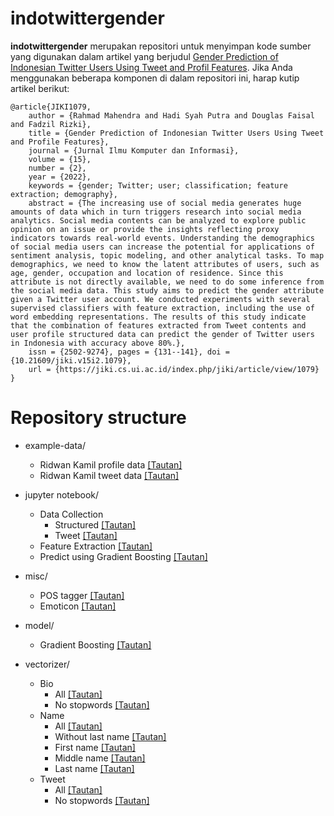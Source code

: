 # indotwittergender

<b>indotwittergender</b> merupakan repositori untuk menyimpan kode sumber yang digunakan dalam artikel yang berjudul <a href="https://jiki.cs.ui.ac.id/index.php/jiki/article/view/1079">Gender Prediction of Indonesian Twitter Users Using Tweet and Profil Features</a>. Jika Anda menggunakan beberapa komponen di dalam repositori ini, harap kutip artikel berikut:

```
@article{JIKI1079,
	author = {Rahmad Mahendra and Hadi Syah Putra and Douglas Faisal and Fadzil Rizki},
	title = {Gender Prediction of Indonesian Twitter Users Using Tweet and Profile Features},
	journal = {Jurnal Ilmu Komputer dan Informasi},
	volume = {15},
	number = {2},
	year = {2022},
	keywords = {gender; Twitter; user; classification; feature extraction; demography},
	abstract = {The increasing use of social media generates huge amounts of data which in turn triggers research into social media analytics. Social media contents can be analyzed to explore public opinion on an issue or provide the insights reflecting proxy indicators towards real-world events. Understanding the demographics of social media users can increase the potential for applications of sentiment analysis, topic modeling, and other analytical tasks. To map demographics, we need to know the latent attributes of users, such as age, gender, occupation and location of residence. Since this attribute is not directly available, we need to do some inference from the social media data. This study aims to predict the gender attribute given a Twitter user account. We conducted experiments with several supervised classifiers with feature extraction, including the use of word embedding representations. The results of this study indicate that the combination of features extracted from Tweet contents and user profile structured data can predict the gender of Twitter users in Indonesia with accuracy above 80%.},
	issn = {2502-9274},	pages = {131--141},	doi = {10.21609/jiki.v15i2.1079},
	url = {https://jiki.cs.ui.ac.id/index.php/jiki/article/view/1079}
}
```
# Repository structure
- example-data/
  - Ridwan Kamil profile data [[Tautan]](https://github.com/ir-nlp-csui/indotwittergender/blob/main/example-data/df_structured.xlsx)
  - Ridwan Kamil tweet data [[Tautan]](https://github.com/ir-nlp-csui/indotwittergender/blob/main/example-data/ridwankamil.csv)

- jupyter notebook/
  - Data Collection
    - Structured [[Tautan]](https://github.com/ir-nlp-csui/indotwittergender/blob/main/jupyter-notebook/Data%20Collection%20(Structured).ipynb)
    - Tweet [[Tautan]](https://github.com/ir-nlp-csui/indotwittergender/blob/main/jupyter-notebook/Data%20Collection%20(Tweet).ipynb)
  - Feature Extraction [[Tautan]](https://github.com/ir-nlp-csui/indotwittergender/blob/main/jupyter-notebook/Feature%20Extraction.ipynb)
  - Predict using Gradient Boosting [[Tautan]](https://github.com/ir-nlp-csui/indotwittergender/blob/main/jupyter-notebook/Predict%20using%20Gradient%20Boosing.ipynb)

- misc/
  - POS tagger [[Tautan]](https://bahasa.cs.ui.ac.id/postag/corpus)
  - Emoticon [[Tautan]](https://github.com/ir-nlp-csui/indotwittergender/blob/main/misc/EMOTICON.txt)

- model/
  - Gradient Boosting [[Tautan]](https://github.com/ir-nlp-csui/indotwittergender/blob/main/model/Ablation%20bio_Gradient%20Boosting_train_test_split.sav)

- vectorizer/
  - Bio
    - All [[Tautan]](https://github.com/ir-nlp-csui/indotwittergender/blob/main/vectorizer/bio_feat_bow_vec.pickle)
    - No stopwords [[Tautan]](https://github.com/ir-nlp-csui/indotwittergender/blob/main/vectorizer/bio_feat_bow_stop_vec.pickle)
  - Name
    - All [[Tautan]](https://github.com/ir-nlp-csui/indotwittergender/blob/main/vectorizer/name_feat_ia_vec.pickle)
    - Without last name [[Tautan]](https://github.com/ir-nlp-csui/indotwittergender/blob/main/vectorizer/name_feat_ib_vec.pickle)
    - First name [[Tautan]](https://github.com/ir-nlp-csui/indotwittergender/blob/main/vectorizer/name_feat_ic_first_vec.pickle)
    - Middle name [[Tautan]](https://github.com/ir-nlp-csui/indotwittergender/blob/main/vectorizer/name_feat_ic_middle_vec.pickle)
    - Last name [[Tautan]](https://github.com/ir-nlp-csui/indotwittergender/blob/main/vectorizer/name_feat_ic_last_vec.pickle)
  - Tweet
    - All [[Tautan]](https://github.com/ir-nlp-csui/indotwittergender/blob/main/vectorizer/tweet_feat_bow_vec.zip)
    - No stopwords [[Tautan]](https://github.com/ir-nlp-csui/indotwittergender/blob/main/vectorizer/tweet_feat_bow_stop_vec.zip)

